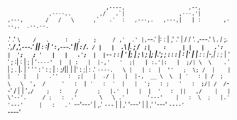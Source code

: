                                    ,----,                    ,--,
                 ,----..         ,/   .`|                 ,---.'|
    ,---,       /   /   \      ,`   .'  :   ,---,.   ,---,|   | :       ,---,.  .--.--.
  .'  .' `\    /   .     :   ;    ;     / ,'  .' |,`--.' |:   : |     ,'  .' | /  /    '.
,---.'     \  .   /   ;.  \.'___,/    ,',---.'   ||   :  :|   ' :   ,---.'   ||  :  /`. /
|   |  .`\  |.   ;   /  ` ;|    :     | |   |   .':   |  ';   ; '   |   |   .';  |  |--`
:   : |  '  |;   |  ; \ ; |;    |.';  ; :   :  :  |   :  |'   | |__ :   :  |-,|  :  ;_
|   ' '  ;  :|   :  | ; | '`----'  |  | :   |  |-,'   '  ;|   | :.'|:   |  ;/| \  \    `.
'   | ;  .  |.   |  ' ' ' :    '   :  ; |   :  ;/||   |  |'   :    ;|   :   .'  `----.   \
|   | :  |  ''   ;  \; /  |    |   |  ' |   |   .''   :  ;|   |  ./ |   |  |-,  __ \  \  |
'   : | /  ;  \   \  ',  /     '   :  | '   :  '  |   |  ';   : ;   '   :  ;/| /  /`--'  /
|   | '` ,/    ;   :    /      ;   |.'  |   |  |  '   :  ||   ,/    |   |    \'--'.     /
;   :  .'       \   \ .'       '---'    |   :  \  ;   |.' '---'     |   :   .'  `--'---'
|   ,.'          `---`                  |   | ,'  '---'             |   | ,'
'---'                                   `----'                      `----'

